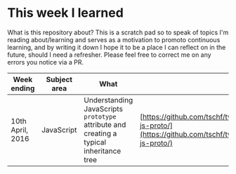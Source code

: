 # This week I learned

What is this repository about? This is a scratch pad so to speak of topics I'm reading about/learning and serves as a motivation to promoto continuous learning, and by writing it down I hope it to be a place I can reflect on in the future, should I need a refresher. Please feel free to correct me on any errors you notice via a PR.

| Week ending     | Subject area | What      |   Details |
|-----------------|--------------|--------   |---------  |
|10th April, 2016 | JavaScript   | Understanding JavaScripts `prototype` attribute and creating a typical inheritance tree | [https://github.com/tschf/twil/tree/master/assets/20160410-js-proto/](https://github.com/tschf/twil/tree/master/assets/20160410-js-proto/) |
